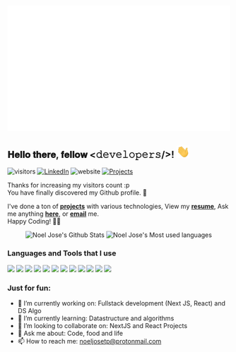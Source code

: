 
<img src="https://github.com/noel-jose/noel-jose/blob/main/grab-landingpage.gif">

<h2> 𝐇𝐞𝐥𝐥𝐨 𝐭𝐡𝐞𝐫𝐞, 𝐟𝐞𝐥𝐥𝐨𝐰 <𝚍𝚎𝚟𝚎𝚕𝚘𝚙𝚎𝚛𝚜/>! <img src="https://github.com/noel-jose/noel-jose/blob/main/gifs/Hi.gif" width="30px"> </h2>



![visitors](https://visitor-badge.glitch.me/badge?page_id=noel-jose.noel-jose)
<a href="https://www.linkedin.com/in/noel-jose-t-p-97527618b/" target="_blank"><img src="https://img.shields.io/badge/LinkedIn-%230077B5.svg?&style=flat-square&logo=linkedin&logoColor=white" alt="LinkedIn"></a>
<img src="https://img.shields.io/static/v1?label=Website&message=noel-jose.github.io&color=%230076D6&style=flat-square&logo=internet-explorer&logoColor=%230076D6" alt="website"/>
</a>
<a href="https://github.com/noel-jose/" target="_blank">
<img src="https://img.shields.io/badge/Projects-7-yellow?&style=flat-square" alt="Projects"/>
</a>
<br>

Thanks for increasing my visitors count :p  <br>
You have finally discovered my Github profile. 👋
<br>


I've done a ton of **[projects](https://github.com/noel-jose/)** with various technologies, 
View my **[resume]()**, 
Ask me anything **[here](https://github.com/noel-jose/noel-jose/issues/new)**, 
or **[email](mailto:noeljosetp@protonmail.com)** me. 
<br>
Happy Coding! 💪🏽 <br>


<div align="center">
<img  height = "160" src="https://github-readme-stats.vercel.app/api?username=noel-jose&show_icons=true&hide_border=true&theme=dark&count_private=true" alt="Noel Jose's Github Stats">
<img height = "160" src="https://github-readme-stats.vercel.app/api/top-langs/?username=noel-jose&show_icons=true&hide_border=true&theme=dark&count_private=true" alt="Noel Jose's Most used languages">
</div>



<h3><strong>Languages and Tools that I use</strong></h3>  

<code><img height="20" src="https://img.shields.io/badge/Python-3776AB?style=for-the-badge&logo=python&logoColor=white"></code>
<code><img height="20" src="https://img.shields.io/badge/HTML-239120?style=for-the-badge&logo=html5&logoColor=white"></code>
<code><img height="20" src="https://img.shields.io/badge/CSS-239120?&style=for-the-badge&logo=css3&logoColor=white"></code>
<code><img height="20" src="https://img.shields.io/badge/JavaScript-F7DF1E?style=for-the-badge&logo=javascript&logoColor=black"></code>
<code><img height="20" src="https://img.shields.io/badge/Node.js-43853D?style=for-the-badge&logo=node.js&logoColor=white"></code>
<code><img height="20" src="https://img.shields.io/badge/C%2B%2B-00599C?style=for-the-badge&logo=c%2B%2B&logoColor=white"></code>
<code><img height="20" src="https://img.shields.io/badge/Java-ED8B00?style=for-the-badge&logo=java&logoColor=white"></code>
<code><img height="20" src="https://img.shields.io/badge/React-20232A?style=for-the-badge&logo=react&logoColor=61DAFB"></code>
<code><img height="20" src="https://img.shields.io/badge/Bootstrap-563D7C?style=for-the-badge&logo=bootstrap&logoColor=white"></code>
<code><img height="20" src="https://img.shields.io/badge/Laravel-FF2D20?style=for-the-badge&logo=laravel&logoColor=white"></code>
<code><img height="20" src="https://img.shields.io/badge/MySQL-00000F?style=for-the-badge&logo=mysql&logoColor=white"></code>
<code><img height="20" src="https://img.shields.io/badge/Netlify-00C7B7?style=for-the-badge&logo=netlify&logoColor=white"></code>
<div align="center">

</div>
<h3><strong>Just for fun:</strong></h3>

- 🔭 I’m currently working on: Fullstack development (Next JS, React) and DS Algo
- 🌱 I’m currently learning: Datastructure and algorithms
- 👯 I’m looking to collaborate on: NextJS and React Projects
- 💬 Ask me about: Code, food and life
- 📫 How to reach me: noeljosetp@protonmail.com

<br>
